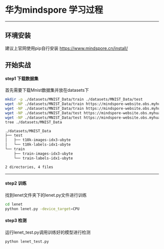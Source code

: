 # 华为mindspore 学习过程

------------------------------

## 环境安装

建议上官网使用pip自行安装 https://www.mindspore.cn/install/

## 开始实战

#### step1 下载数据集

首先需要下载Mnist数据集并放在datasets下
  
```bash 
mkdir -p ./datasets/MNIST_Data/train ./datasets/MNIST_Data/test
wget -NP ./datasets/MNIST_Data/train https://mindspore-website.obs.myhuaweicloud.com/notebook/datasets/mnist/train-labels-idx1-ubyte --no-check-certificate
wget -NP ./datasets/MNIST_Data/train https://mindspore-website.obs.myhuaweicloud.com/notebook/datasets/mnist/train-images-idx3-ubyte --no-check-certificate
wget -NP ./datasets/MNIST_Data/test https://mindspore-website.obs.myhuaweicloud.com/notebook/datasets/mnist/t10k-labels-idx1-ubyte --no-check-certificate
wget -NP ./datasets/MNIST_Data/test https://mindspore-website.obs.myhuaweicloud.com/notebook/datasets/mnist/t10k-images-idx3-ubyte --no-check-certificate
tree ./datasets/MNIST_Data
```

```bash
./datasets/MNIST_Data
├── test
│   ├── t10k-images-idx3-ubyte
│   └── t10k-labels-idx1-ubyte
└── train
    ├── train-images-idx3-ubyte
    └── train-labels-idx1-ubyte

2 directories, 4 files
```

---

#### step2 训练

找到lenet文件夹下的lenet.py文件进行训练

```bash
cd lenet
python lenet.py -device_target=CPU
```

#### step3 检测
运行lenet_test.py调用训练好的模型进行检测

```bash 
python lenet_test.py
```
 